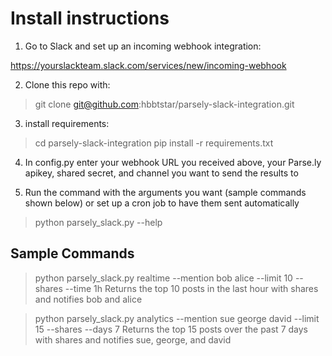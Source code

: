 # Install instructions

1. Go to Slack and set up an incoming webhook integration:

https://yourslackteam.slack.com/services/new/incoming-webhook

2. Clone this repo with:

> git clone git@github.com:hbbtstar/parsely-slack-integration.git

3. install requirements:
> cd parsely-slack-integration
> pip install -r requirements.txt

4. In config.py enter your webhook URL you received above, your Parse.ly apikey, shared secret, and channel you want to send the results to

5. Run the command with the arguments you want (sample commands shown below) or set up a cron job to have them sent automatically
> python parsely_slack.py --help


## Sample Commands
> python parsely_slack.py realtime --mention bob alice --limit 10 --shares --time 1h
Returns the top 10 posts in the last hour with shares and notifies bob and alice

> python parsely_slack.py analytics --mention sue george david --limit 15 --shares --days 7
Returns the top 15 posts over the past 7 days with shares and notifies sue, george, and david
